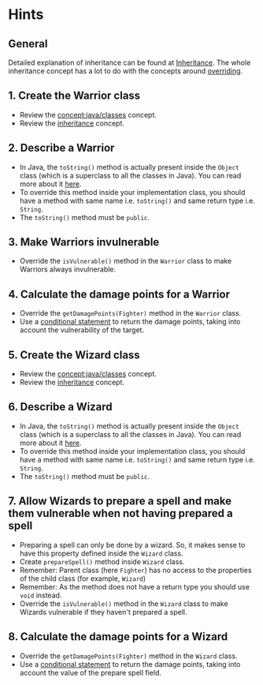 # Hints

## General

Detailed explanation of inheritance can be found at [Inheritance][inheritance-concept].
The whole inheritance concept has a lot to do with the concepts
around [overriding][java-overriding].

## 1. Create the Warrior class

- Review the [concept:java/classes](https://github.com/exercism/java/tree/main/concepts/classes)
  concept.
- Review the [inheritance][inheritance-concept] concept.

## 2. Describe a Warrior

- In Java, the `toString()` method is actually present inside the `Object` class (which is a
  superclass to all the classes in Java).
  You can read more about it [here][object-class-java].
- To override this method inside your implementation class, you should have a method with same name
  i.e. `toString()` and same return type i.e. `String`.
- The `toString()` method must be `public`.

## 3. Make Warriors invulnerable

- Override the `isVulnerable()` method in the `Warrior` class to make Warriors always invulnerable.

## 4. Calculate the damage points for a Warrior

- Override the `getDamagePoints(Fighter)` method in the `Warrior` class.
- Use a [conditional statement][if-else] to return the damage points, taking into account the
  vulnerability of the target.

## 5. Create the Wizard class

- Review the [concept:java/classes](https://github.com/exercism/java/tree/main/concepts/classes)
  concept.
- Review the [inheritance][inheritance-concept] concept.

## 6. Describe a Wizard

- In Java, the `toString()` method is actually present inside the `Object` class (which is a
  superclass to all the classes in Java).
  You can read more about it [here][object-class-java].
- To override this method inside your implementation class, you should have a method with same name
  i.e. `toString()` and same return type i.e. `String`.
- The `toString()` method must be `public`.

## 7. Allow Wizards to prepare a spell and make them vulnerable when not having prepared a spell

- Preparing a spell can only be done by a wizard. So, it makes sense to have this property defined
  inside the `Wizard` class.
- Create `prepareSpell()` method inside `Wizard` class.
- Remember: Parent class (here `Fighter`) has no access to the properties of the child class (for
  example, `Wizard`)
- Remember: As the method does not have a return type you should use `void` instead.
- Override the `isVulnerable()` method in the `Wizard` class to make Wizards vulnerable if they
  haven't prepared a spell.

## 8. Calculate the damage points for a Wizard

- Override the `getDamagePoints(Fighter)` method in the `Wizard` class.
- Use a [conditional statement][if-else] to return the damage points, taking into account the value
  of the prepare spell field.

[inheritance-concept]: https://www.geeksforgeeks.org/inheritance-in-java/

[object-class-java]: https://docs.oracle.com/javase/7/docs/api/java/lang/Object.html

[java-overriding]: https://docs.oracle.com/javase/tutorial/java/IandI/override.html

[if-else]: https://docs.oracle.com/javase/tutorial/java/nutsandbolts/if.html
